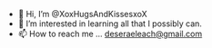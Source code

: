 - 👋 Hi, I’m @XoxHugsAndKissesxoX
- 👀 I’m interested in learning all that I possibly can.
- 📫 How to reach me ... deseraeleach@gmail.com

<!---
XoxHugsAndKissesxoX/XoxHugsAndKissesxoX is a ✨ special ✨ repository because its `README.md` (this file) appears on your GitHub profile.
You can click the Preview link to take a look at your changes.
--->
